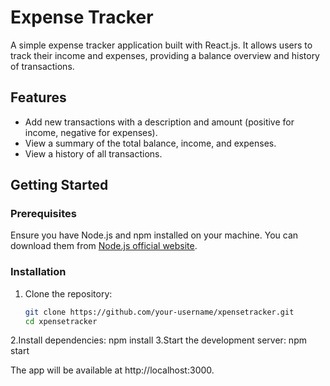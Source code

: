 # Expense Tracker

A simple expense tracker application built with React.js. It allows users to track their income and expenses, providing a balance overview and history of transactions.

## Features

- Add new transactions with a description and amount (positive for income, negative for expenses).
- View a summary of the total balance, income, and expenses.
- View a history of all transactions.

## Getting Started

### Prerequisites

Ensure you have Node.js and npm installed on your machine. You can download them from [Node.js official website](https://nodejs.org/).

### Installation

1. Clone the repository:
   ```bash
   git clone https://github.com/your-username/xpensetracker.git
   cd xpensetracker
2.Install dependencies:
  npm install
3.Start the development server:
   npm start

The app will be available at http://localhost:3000.
